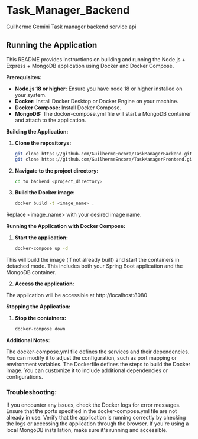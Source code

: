 # Task_Manager_Backend

Guilherme Gemini Task manager backend service api

## Running the Application

This README provides instructions on building and running the Node.js + Express + MongoDB application using Docker and Docker Compose.

**Prerequisites:**

* **Node.js 18 or higher:** Ensure you have node 18 or higher installed on your system.
* **Docker:** Install Docker Desktop or Docker Engine on your machine.
* **Docker Compose:** Install Docker Compose.
* **MongoDB:** The docker-compose.yml file will start a MongoDB container and attach to the application.

**Building the Application:**

1. **Clone the repositorys:**
   ```bash
   git clone https://github.com/GuilhermeEncora/TaskManagerBackend.git
   git clone https://github.com/GuilhermeEncora/TaskManagerFrontend.git

2. **Navigate to the project directory:**
   ```bash
   cd to backend <project_directory>

3. **Build the Docker image:**
    ```bash
    docker build -t <image_name> .

Replace <image_name> with your desired image name.

**Running the Application with Docker Compose:**

1. **Start the application:**
    ```bash
    docker-compose up -d

This will build the image (if not already built) and start the containers in detached mode. This includes both your Spring Boot application and the MongoDB container.

2. **Access the application:**

The application will be accessible at http://localhost:8080

**Stopping the Application:**

1. **Stop the containers:**
    ```bash
    docker-compose down

**Additional Notes:**

The docker-compose.yml file defines the services and their dependencies. You can modify it to adjust the configuration, such as port mapping or environment variables.
The Dockerfile defines the steps to build the Docker image. You can customize it to include additional dependencies or configurations.

### Troubleshooting:

If you encounter any issues, check the Docker logs for error messages.
Ensure that the ports specified in the docker-compose.yml file are not already in use.
Verify that the application is running correctly by checking the logs or accessing the application through the browser.
If you're using a local MongoDB installation, make sure it's running and accessible.
 